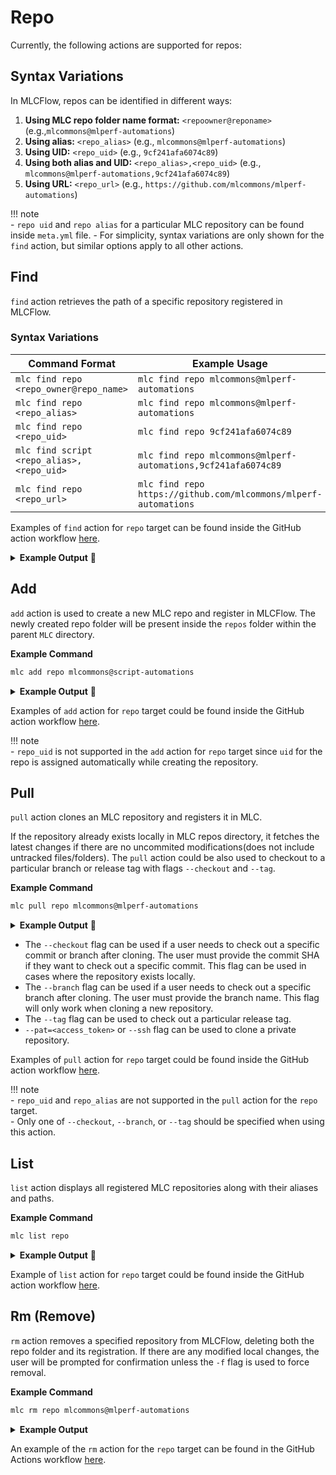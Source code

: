 # Repo

Currently, the following actions are supported for repos:

## **Syntax Variations**  

In MLCFlow, repos can be identified in different ways:  

1. **Using MLC repo folder name format:** `<repoowner@reponame>` (e.g.,`mlcommons@mlperf-automations`)
2. **Using alias:** `<repo_alias>`  (e.g., `mlcommons@mlperf-automations`)  
3. **Using UID:** `<repo_uid>`  (e.g., `9cf241afa6074c89`)  
4. **Using both alias and UID:** `<repo_alias>,<repo_uid>` (e.g., `mlcommons@mlperf-automations,9cf241afa6074c89`)
5. **Using URL:** `<repo_url>` (e.g., `https://github.com/mlcommons/mlperf-automations`)  

!!! note  
    - `repo uid` and `repo alias` for a particular MLC repository can be found inside `meta.yml` file.
    - For simplicity, syntax variations are only shown for the `find` action, but similar options apply to all other actions.  

## Find

`find` action retrieves the path of a specific repository registered in MLCFlow.

### **Syntax Variations**  

| Command Format | Example Usage |
|---------------|--------------|
| `mlc find repo <repo_owner@repo_name>` | `mlc find repo mlcommons@mlperf-automations` |
| `mlc find repo <repo_alias>` | `mlc find repo mlcommons@mlperf-automations` |
| `mlc find repo <repo_uid>` | `mlc find repo 9cf241afa6074c89` |
| `mlc find script <repo_alias>,<repo_uid>` | `mlc find repo mlcommons@mlperf-automations,9cf241afa6074c89` |
| `mlc find repo <repo_url>` | `mlc find repo https://github.com/mlcommons/mlperf-automations` |

Examples of `find` action for `repo` target can be found inside the GitHub action workflow [here](https://github.com/mlcommons/mlcflow/blob/d0269b47021d709e0ffa7fe0db8c79635bfd9dff/.github/workflows/test-mlc-core-actions.yaml).

<details>
  <summary><strong>Example Output</strong> 📌</summary>

  ```bash
  anandhu@anandhu-VivoBook-ASUSLaptop-X515UA-M515UA:~$ mlc find repo mlcommons@mlperf-automations
  [2025-02-19 15:32:18,352 main.py:1737 INFO] - Item path: /home/anandhu/MLC/repos/mlcommons@mlperf-automations
  ```
</details>  

## Add

`add` action is used to create a new MLC repo and register in MLCFlow. The newly created repo folder will be present inside the `repos` folder within the parent `MLC` directory.

**Example Command**

```bash
mlc add repo mlcommons@script-automations
```
<details>
  <summary><strong>Example Output</strong> 📌</summary>

  ```bash
    anandhu@anandhu-VivoBook-ASUSLaptop-X515UA-M515UA:~$ mlc add repo mlcommons@script-automations
    [2025-02-19 16:34:37,570 main.py:1085 INFO] - New repo path: /home/anandhu/MLC/repos/mlcommons@script-automations
    [2025-02-19 16:34:37,573 main.py:1126 INFO] - Added new repo path: /home/anandhu/MLC/repos/mlcommons@script-automations
    [2025-02-19 16:34:37,573 main.py:1130 INFO] - Updated repos.json at /home/anandhu/MLC/repos/repos.json
  ```
</details>  

Examples of `add` action for `repo` target could be found inside the GitHub action workflow [here](https://github.com/mlcommons/mlcflow/blob/d0269b47021d709e0ffa7fe0db8c79635bfd9dff/.github/workflows/test-mlc-core-actions.yaml).

!!! note  
    - `repo_uid` is not supported in the `add` action for `repo` target since `uid` for the repo is assigned automatically while creating the repository. 

## Pull

`pull` action clones an MLC repository and registers it in MLC.

If the repository already exists locally in MLC repos directory, it fetches the latest changes if there are no uncommited modifications(does not include untracked files/folders). The `pull` action could be also used to checkout to a particular branch or release tag with flags `--checkout` and `--tag`.

**Example Command**

```bash
mlc pull repo mlcommons@mlperf-automations
```

<details>
  <summary><strong>Example Output</strong> 📌</summary>

  ```bash
    anandhu@anandhu-VivoBook-ASUSLaptop-X515UA-M515UA:~$ mlc pull repo mlcommons@mlperf-automations
    [2025-02-19 16:46:27,208 main.py:1260 INFO] - Cloning repository https://github.com/mlcommons/mlperf-automations.git to /home/anandhu/MLC/repos/mlcommons@mlperf-automations...
    Cloning into '/home/anandhu/MLC/repos/mlcommons@mlperf-automations'...
    remote: Enumerating objects: 77610, done.
    remote: Counting objects: 100% (2199/2199), done.
    remote: Compressing objects: 100% (1103/1103), done.
    remote: Total 77610 (delta 1616), reused 1109 (delta 1095), pack-reused 75411 (from 2)
    Receiving objects: 100% (77610/77610), 18.36 MiB | 672.00 KiB/s, done.
    Resolving deltas: 100% (53818/53818), done.
    [2025-02-19 16:46:57,604 main.py:1288 INFO] - Repository successfully pulled.
    [2025-02-19 16:46:57,605 main.py:1289 INFO] - Registering the repo in repos.json
    [2025-02-19 16:46:57,605 main.py:1126 INFO] - Added new repo path: /home/anandhu/MLC/repos/mlcommons@mlperf-automations
    [2025-02-19 16:46:57,606 main.py:1130 INFO] - Updated repos.json at /home/anandhu/MLC/repos/repos.json
  ```
</details>  


- The `--checkout` flag can be used if a user needs to check out a specific commit or branch after cloning. The user must provide the commit SHA if they want to check out a specific commit. This flag can be used in cases where the repository exists locally.
- The `--branch` flag can be used if a user needs to check out a specific branch after cloning. The user must provide the branch name. This flag will only work when cloning a new repository.
- The `--tag` flag can be used to check out a particular release tag.
- `--pat=<access_token>` or `--ssh` flag can be used to clone a private repository.

Examples of `pull` action for `repo` target could be found inside the GitHub action workflow [here](https://github.com/mlcommons/mlcflow/blob/d0269b47021d709e0ffa7fe0db8c79635bfd9dff/.github/workflows/test-mlc-core-actions.yaml).

!!! note  
    - `repo_uid` and `repo_alias` are not supported in the `pull` action for the `repo` target.  
    - Only one of `--checkout`, `--branch`, or `--tag` should be specified when using this action.  

## List

`list` action displays all registered MLC repositories along with their aliases and paths.

**Example Command**

```bash
mlc list repo
```

<details>
  <summary><strong>Example Output</strong> 📌</summary>

  ```bash
    anandhu@anandhu-VivoBook-ASUSLaptop-X515UA-M515UA:~$ mlc list repo
    [2025-02-19 16:56:31,847 main.py:1349 INFO] - Listing all repositories.

    Repositories:
    -------------
    - Alias: local
    Path:  /home/anandhu/MLC/repos/local

    -  Alias: mlcommons@mlperf-automations
    Path:  /home/anandhu/MLC/repos/mlcommons@mlperf-automations

    -------------
    [2025-02-19 16:56:31,850 main.py:1356 INFO] - Repository listing ended

  ```
</details>  

Example of `list` action for `repo` target could be found inside the GitHub action workflow [here](https://github.com/mlcommons/mlcflow/blob/d0269b47021d709e0ffa7fe0db8c79635bfd9dff/.github/workflows/test-mlc-core-actions.yaml).

## Rm (Remove)

`rm` action removes a specified repository from MLCFlow, deleting both the repo folder and its registration. If there are any modified local changes, the user will be prompted for confirmation unless the `-f` flag is used to force removal.

**Example Command**

```bash
mlc rm repo mlcommons@mlperf-automations
```

<details>
    <summary><strong>Example Output</strong></summary>

    ```bash
        anandhu@anandhu-VivoBook-ASUSLaptop-X515UA-M515UA:~$ mlc rm repo mlcommons@mlperf-automations
        [2025-02-19 17:01:59,483 main.py:1360 INFO] - rm command has been called for repo. This would delete the repo folder and unregister the repo from repos.json
        [2025-02-19 17:01:59,521 main.py:1380 INFO] - No local changes detected. Removing repo...
        [2025-02-19 17:01:59,581 main.py:1384 INFO] - Repo mlcommons@mlperf-automations residing in path /home/anandhu/MLC/repos/mlcommons@mlperf-automations has been successfully removed
        [2025-02-19 17:01:59,581 main.py:1385 INFO] - Checking whether the repo was registered in repos.json
        [2025-02-19 17:01:59,581 main.py:1134 INFO] - Unregistering the repo in path /home/anandhu/MLC/repos/mlcommons@mlperf-automations
        [2025-02-19 17:01:59,581 main.py:1144 INFO] - Path: /home/anandhu/MLC/repos/mlcommons@mlperf-automations has been removed.
    ```
</details>

An example of the `rm` action for the `repo` target can be found in the GitHub Actions workflow [here](https://github.com/mlcommons/mlcflow/blob/d0269b47021d709e0ffa7fe0db8c79635bfd9dff/.github/workflows/test-mlc-core-actions.yaml).

